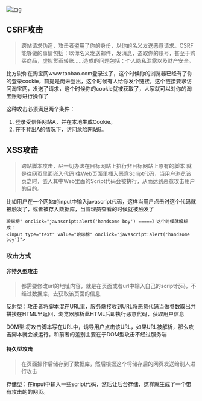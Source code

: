 <a data-fancybox title="img" href="https://p9-juejin.byteimg.com/tos-cn-i-k3u1fbpfcp/752af7ea8ffd44d69608afaf289eb721~tplv-k3u1fbpfcp-watermark.awebp">![img](https://p9-juejin.byteimg.com/tos-cn-i-k3u1fbpfcp/752af7ea8ffd44d69608afaf289eb721~tplv-k3u1fbpfcp-watermark.awebp)</a>

## CSRF攻击
>跨站请求伪造，攻击者盗用了你的身份，以你的名义发送恶意请求。CSRF能够做的事情包括：以你名义发送邮件，发消息，盗取你的账号，甚至于购买商品，虚拟货币转账......造成的问题包括：个人隐私泄露以及财产安全。

比方说你在淘宝网www.taobao.com登录过了，这个时候你的浏览器已经有了你的登录cookie，前提是尚未登出，这个时候有人给你发个链接，这个链接要求访问淘宝网，发送了请求，这个时候你的cookie就被获取了，人家就可以对你的淘宝账号进行操作了

这种攻击必须满足两个条件：<br/>
1. 登录受信任网站A，并在本地生成Cookie。
2. 在不登出A的情况下，访问危险网站B。

## XSS攻击
>跨站脚本攻击，尽一切办法在目标网站上执行非目标网站上原有的脚本  就是往网页里面嵌入代码
往Web页面里插入恶意Script代码，当用户浏览该页之时，嵌入其中Web里面的Script代码会被执行，从而达到恶意攻击用户的目的。

比如用户在一个网站的input中输入javascript代码，这样当用户点击时这个代码就被触发了，或者被存入数据库，当管理员查看的时候就被触发了
```
琅琊榜" onclick="javascript:alert('handsome boy') =====》这个时候就解析成：
<input type="text" value="琅琊榜" onclick="javascript:alert('handsome boy')">
```
### 攻击方式
#### 非持久型攻击
> 都需要修改url的地址内容，就是在页面或者url中输入自己的script代码，不经过数据库，去获取该页面的信息

反射型：攻击者将脚本混在URL里，服务端接收到URL将恶意代码当做参数取出并拼接在HTML里返回，浏览器解析此HTML后即执行恶意代码，获取用户信息

DOM型:将攻击脚本写在URL中，诱导用户点击该URL，如果URL被解析，那么攻击脚本就会被运行。和前者的差别主要在于DOM型攻击不经过服务端
#### 持久型攻击
>在页面操作后储存到了数据库，然后根据这个将储存后的网页发送给别人进行攻击

存储型：在input中输入一些script代码，然后让后台存储，这样就生成了一个带有攻击的的网页。